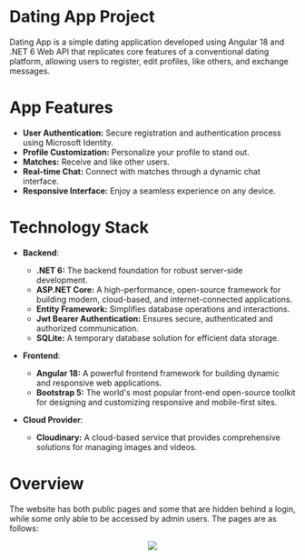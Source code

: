 # Dating App Project
Dating App is a simple dating application developed using Angular 18 and .NET 6 Web API that replicates core features of a conventional dating platform, allowing users to register, edit profiles, like others, and exchange messages. 
 
# App Features
* **User Authentication:** Secure registration and authentication process using Microsoft Identity.
* **Profile Customization:** Personalize your profile to stand out.
* **Matches:** Receive and like other users.
* **Real-time Chat:** Connect with matches through a dynamic chat interface.
* **Responsive Interface:** Enjoy a seamless experience on any device.

# Technology Stack
* **Backend**:
  * **.NET 6:** The backend foundation for robust server-side development.
  * **ASP.NET Core:** A high-performance, open-source framework for building modern, cloud-based, and internet-connected applications.
  * **Entity Framework:** Simplifies database operations and interactions.
  * **Jwt Bearer Authentication:** Ensures secure, authenticated and authorized communication.
  * **SQLite:** A temporary database solution for efficient data storage.

* **Frontend**:
  * **Angular 18:** A powerful frontend framework for building dynamic and responsive web applications.
  * **Bootstrap 5:** The world's most popular front-end open-source toolkit for designing and customizing responsive and mobile-first sites.

* **Cloud Provider**:
  * **Cloudinary:** A cloud-based service that provides comprehensive solutions for managing images and videos.

# Overview
The website has both public pages and some that are hidden behind a login, while some only able to be accessed by admin users. The pages are as follows:

<p align="center">
  <img src="https://github.com/user-attachments/assets/95654015-b818-4cb6-91a2-91b4d67120d5" />
</p>
